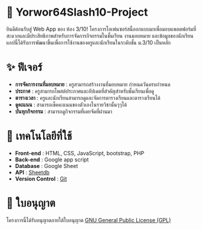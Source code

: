 # 🏫 Yorwor64Slash10-Project
ยินดีต้อนรับสู่ Web App ของ ห้อง 3/10! โครงการโอเพ่นซอร์สนี้ออกแบบมาเพื่อมอบแพลตฟอร์มที่สะดวกและมีประสิทธิภาพสำหรับการจัดการกิจกรรมในชั้นเรียน งานมอบหมาย และข้อมูลของนักเรียน แอปนี้ได้รับการพัฒนาขึ้นเพื่อการใช้งานของครูและนักเรียนในระดับชั้น ม.3/10 เป็นหลัก

# ✨️ ฟีเจอร์
- **การจัดการงานที่มอบหมาย** : ครูสามารถสร้างงานที่มอบหมาย กำหนดวันครบกำหนด
- **ประกาศ** : ครูสามารถโพสต์ประกาศและอัปเดตที่สำคัญสำหรับชั้นเรียนเพื่อดู
- **ตารางเวลา** : ครูและนักเรียนสามารถดูและจัดการตารางเรียนและตารางเรียนได้
- **ดูคะแนน** : สามารถเช็คคะแนนของตัวเองในรายวิชานั้นๆๆได้
- **บันทุกกิจกรรม** : สามารถดูกิจกรรมที่เคยจัดที่ผ่านมา

# 🔮 เทคโนโลยีที่ใช้
- **Front-end** : HTML, CSS, JavaScript, bootstrap, PHP
- **Back-end** : Google app script
- **Database** : Google Sheet
- **API** : [Sheetdb](https://sheetdb.io/)
- **Version Control** : [Git](https://git-scm.com/)

# 📝 ใบอนุญาต
โครงการนี้ได้รับอนุญาตภายใต้ใบอนุญาต [GNU General Public License (GPL)](https://en.wikipedia.org/wiki/GNU_General_Public_License)
